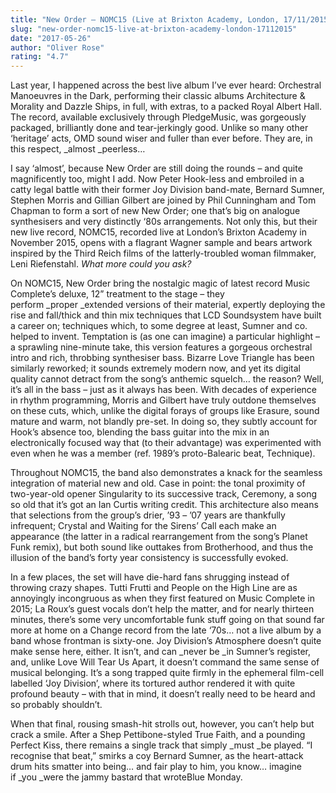 ```yaml
---
title: "New Order – NOMC15 (Live at Brixton Academy, London, 17/11/2015)"
slug: "new-order-nomc15-live-at-brixton-academy-london-17112015"
date: "2017-05-26"
author: "Oliver Rose"
rating: "4.7"
---
```


Last year, I happened across the best live album I’ve ever heard: Orchestral Manoeuvres in the Dark, performing their classic albums Architecture & Morality and Dazzle Ships, in full, with extras, to a packed Royal Albert Hall. The record, available exclusively through PledgeMusic, was gorgeously packaged, brilliantly done and tear-jerkingly good. Unlike so many other ‘heritage’ acts, OMD sound wiser and fuller than ever before. They are, in this respect, _almost _peerless…

I say ‘almost’, because New Order are still doing the rounds – and quite magnificently too, might I add. Now Peter Hook-less and embroiled in a catty legal battle with their former Joy Division band-mate, Bernard Sumner, Stephen Morris and Gillian Gilbert are joined by Phil Cunningham and Tom Chapman to form a sort of new New Order; one that’s big on analogue synthesisers and very distinctly ‘80s arrangements. Not only this, but their new live record, NOMC15, recorded live at London’s Brixton Academy in November 2015, opens with a flagrant Wagner sample and bears artwork inspired by the Third Reich films of the latterly-troubled woman filmmaker, Leni Riefenstahl. _What more could you ask?_

On NOMC15, New Order bring the nostalgic magic of latest record Music Complete’s deluxe, 12” treatment to the stage – they perform _proper _extended versions of their material, expertly deploying the rise and fall/thick and thin mix techniques that LCD Soundsystem have built a career on; techniques which, to some degree at least, Sumner and co. helped to invent. Temptation is (as one can imagine) a particular highlight – a sprawling nine-minute take, this version features a gorgeous orchestral intro and rich, throbbing synthesiser bass. Bizarre Love Triangle has been similarly reworked; it sounds extremely modern now, and yet its digital quality cannot detract from the song’s anthemic squelch… the reason? Well, it’s all in the bass – just as it always has been. With decades of experience in rhythm programming, Morris and Gilbert have truly outdone themselves on these cuts, which, unlike the digital forays of groups like Erasure, sound mature and warm, not blandly pre-set. In doing so, they subtly account for Hook’s absence too, blending the bass guitar into the mix in an electronically focused way that (to their advantage) was experimented with even when he was a member (ref. 1989’s proto-Balearic beat, Technique).

Throughout NOMC15, the band also demonstrates a knack for the seamless integration of material new and old. Case in point: the tonal proximity of two-year-old opener Singularity to its successive track, Ceremony, a song so old that it’s got an Ian Curtis writing credit. This architecture also means that selections from the group’s drier, ’93 – ’07 years are thankfully infrequent; Crystal and Waiting for the Sirens’ Call each make an appearance (the latter in a radical rearrangement from the song’s Planet Funk remix), but both sound like outtakes from Brotherhood, and thus the illusion of the band’s forty year consistency is successfully evoked.

In a few places, the set will have die-hard fans shrugging instead of throwing crazy shapes. Tutti Frutti and People on the High Line are as annoyingly incongruous as when they first featured on Music Complete in 2015; La Roux’s guest vocals don’t help the matter, and for nearly thirteen minutes, there’s some very uncomfortable funk stuff going on that sound far more at home on a Change record from the late ‘70s… not a live album by a band whose frontman is sixty-one. Joy Division’s Atmosphere doesn’t quite make sense here, either. It isn’t, and can _never be _in Sumner’s register, and, unlike Love Will Tear Us Apart, it doesn’t command the same sense of musical belonging. It’s a song trapped quite firmly in the ephemeral film-cell labelled ‘Joy Division’, where its tortured author rendered it with quite profound beauty – with that in mind, it doesn’t really need to be heard and so probably shouldn’t.

When that final, rousing smash-hit strolls out, however, you can’t help but crack a smile. After a Shep Pettibone-styled True Faith, and a pounding Perfect Kiss, there remains a single track that simply _must _be played. “I recognise that beat,” smirks a coy Bernard Sumner, as the heart-attack drum hits smatter into being… and fair play to him, you know… imagine if _you _were the jammy bastard that wroteBlue Monday.
